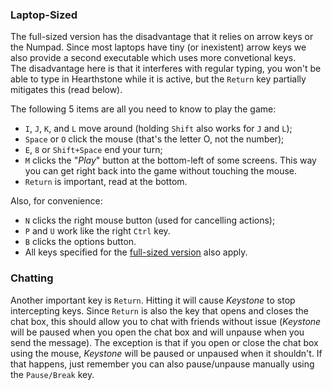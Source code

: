 ### Laptop-Sized ###

The full-sized version has the disadvantage that it relies on
arrow keys or the Numpad. Since most laptops have tiny (or
inexistent) arrow keys we also provide a second executable which
uses more convetional keys.  
The disadvantage here is that it interferes with regular typing, you
won't be able to type in Hearthstone while it is active, but the
`Return` key partially mitigates this (read below).

The following 5 items are all you need to know to play the game:

* `I`, `J`, `K`, and `L` move around (holding `Shift` also works for
  `J` and `L`);
* `Space` or `O` click the mouse (that's the letter O, not the
number);
* `E`, `8` or `Shift+Space` end your turn;
* `M` clicks the "*Play*" button at the bottom-left of some
  screens. This way you can get right back into the game without
  touching the mouse.
* `Return` is important, read at the bottom.
  
Also, for convenience:

* `N` clicks the right mouse button (used for cancelling actions);
* `P` and `U` work like the right `Ctrl` key.
* `B` clicks the options button.
* All keys specified for the [full-sized version][The Standard Version] also apply.

### Chatting ###

Another important key is `Return`. Hitting it will cause *Keystone* to
stop intercepting keys. Since `Return` is also the key that opens and
closes the chat box, this should allow you to chat with friends
without issue (*Keystone* will be paused when you open the chat box
and will unpause when you send the message). The exception is that if
you open or close the chat box using the mouse, *Keystone* will be
paused or unpaused when it shouldn't. If that happens, just remember
you can also pause/unpause manually using the `Pause/Break` key.

[The Standard Version]: https://github.com/Bruce-Connor/Keystone/blob/master/README-fullsize.md#full-sized


